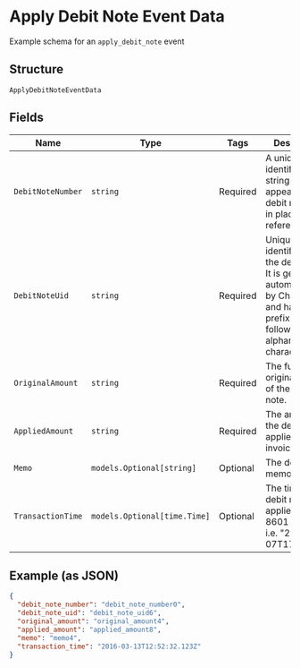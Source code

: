 
# Apply Debit Note Event Data

Example schema for an `apply_debit_note` event

## Structure

`ApplyDebitNoteEventData`

## Fields

| Name | Type | Tags | Description |
|  --- | --- | --- | --- |
| `DebitNoteNumber` | `string` | Required | A unique, identifying string that appears on the debit note and in places it is referenced. |
| `DebitNoteUid` | `string` | Required | Unique identifier for the debit note. It is generated automatically by Chargify and has the prefix "db_" followed by alphanumeric characters. |
| `OriginalAmount` | `string` | Required | The full, original amount of the debit note. |
| `AppliedAmount` | `string` | Required | The amount of the debit note applied to invoice. |
| `Memo` | `models.Optional[string]` | Optional | The debit note memo. |
| `TransactionTime` | `models.Optional[time.Time]` | Optional | The time the debit note was applied, in ISO 8601 format, i.e. "2019-06-07T17:20:06Z" |

## Example (as JSON)

```json
{
  "debit_note_number": "debit_note_number0",
  "debit_note_uid": "debit_note_uid6",
  "original_amount": "original_amount4",
  "applied_amount": "applied_amount8",
  "memo": "memo4",
  "transaction_time": "2016-03-13T12:52:32.123Z"
}
```


